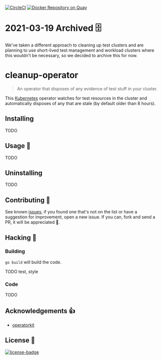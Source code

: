 [![CircleCI](https://circleci.com/gh/giantswarm/cleanup-operator.svg?&style=shield)](https://circleci.com/gh/giantswarm/cleanup-operator) [![Docker Repository on Quay](https://quay.io/repository/giantswarm/cleanup-operator/status "Docker Repository on Quay")](https://quay.io/repository/giantswarm/cleanup-operator)

# 2021-03-19 Archived 🗄

We've taken a different approach to cleaning up test clusters and are planning
to use short-lived test management and workload clusters where this wouldn't be
necessary, so we decided to archive this for now.

# cleanup-operator

> An operator that disposes of any evidence of test stuff in your cluster.

This [Kubernetes][] operator watches for test resources in the cluster and
automatically disposes of any that are stale (by default older than 8 hours).

## Installing

TODO

## Usage 🚀

TODO

## Uninstalling

TODO

## Contributing 🤝

See known [issues][], if you found one that's not on the list or have a
suggestion for improvement, open a new issue. If you can, fork and send a PR,
it will be appreciated 💖.

## Hacking 🧰

### Building

`go build` will build the code.

TODO test, style

### Code

TODO

## Acknowledgements 👍

- [operatorkit][]

## License 📝

[![license-badge][]](LICENSE)


[kubernetes]: https://kubernetes.io/
[issues]: https://github.com/giantswarm/cleanup-operator/issues
[operatorkit]: https://github.com/giantswarm/operatorkit
[license-badge]: https://img.shields.io/github/license/giantswarm/cleanup-operator?style=for-the-badge
